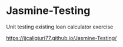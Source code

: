 # Jasmine-Testing

Unit testing existing loan calculator exercise

https://jjcaligiuri77.github.io/Jasmine-Testing/
